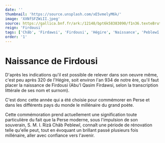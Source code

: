 ```yaml
---
date: ''
thumbnail: 'https://source.unsplash.com/xE5vmelyM6k/'
image: 'XXNfSFZWiII.jpeg'
source: https://gallica.bnf.fr/ark:/12148/bpt6k58383090/f1n36.texteBrut
reign: 'Firdousi'
tags: ['Châb', 'Firdawsi', 'Firdousi', 'Hégire', 'Naissance', 'Peblewî', 'Perse', 'Qasim', 'Rizâ']
order: '1'
---
```


# Naissance de Firdousi

D'après les indications qu'il est possible de relever dans son oeuvre même, c'est peu après 320 de l'Hégire, soit environ l'an 934 de notre ère, qu'il faut placer la naissance de Firdousi (Abu'l Qasim Firdawsi, selon la transcription littérale de ses nom et surnom).

C'est donc cette année qui a été choisie pour commémorer en Perse et dans les différents pays du monde le millénaire du grand poète.

Cette commémoration prend actuellement une signification toute particulière du fait que la Perse moderne, sous l'impulsion de son souverain, S. M. I. Rizâ Châb Peblewî, connaît une période de rénovation telle qu'elle peut, tout en évoquant un brillant passé plusieurs fois millénaire, aller avec confiance vers l'avenir.
